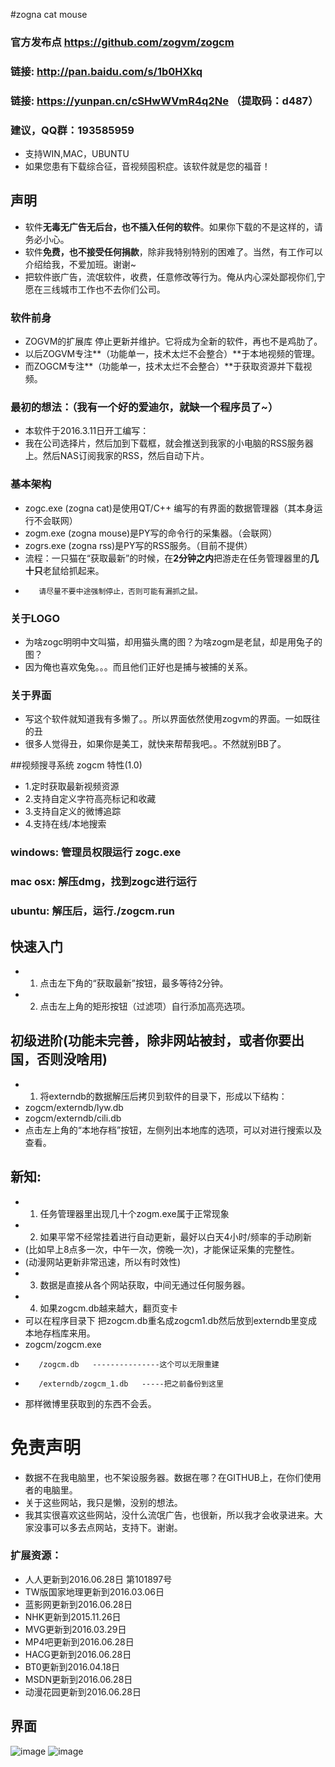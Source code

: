 ﻿#zogna cat mouse 

### 官方发布点   https://github.com/zogvm/zogcm
### 链接:	http://pan.baidu.com/s/1b0HXkq
### 链接:	https://yunpan.cn/cSHwWVmR4q2Ne （提取码：d487）
### 建议，QQ群：193585959

* 支持WIN,MAC，UBUNTU
* 如果您患有下载综合征，音视频囤积症。该软件就是您的福音！

## 声明
* 软件**无毒无广告无后台，也不插入任何的软件**。如果你下载的不是这样的，请务必小心。
* 软件**免费，也不接受任何捐款**，除非我特别特别的困难了。当然，有工作可以介绍给我，不爱加班。谢谢~
* 把软件嵌广告，流氓软件，收费，任意修改等行为。俺从内心深处鄙视你们,宁愿在三线城市工作也不去你们公司。

### 软件前身
* ZOGVM的扩展库 停止更新并维护。它将成为全新的软件，再也不是鸡肋了。
* 以后ZOGVM专注**（功能单一，技术太烂不会整合）**于本地视频的管理。
* 而ZOGCM专注**（功能单一，技术太烂不会整合）**于获取资源并下载视频。

### 最初的想法：（我有一个好的爱迪尔，就缺一个程序员了~）
* 本软件于2016.3.11日开工编写：
* 我在公司选择片，然后加到下载框，就会推送到我家的小电脑的RSS服务器上。然后NAS订阅我家的RSS，然后自动下片。

### 基本架构
* zogc.exe (zogna cat)是使用QT/C++ 编写的有界面的数据管理器（其本身运行不会联网）
* zogm.exe (zogna mouse)是PY写的命令行的采集器。（会联网）
* zogrs.exe (zogna rss)是PY写的RSS服务。（目前不提供）
* 流程：一只猫在“获取最新”的时候，在**2分钟之内**把游走在任务管理器里的**几十只**老鼠给抓起来。
*        请尽量不要中途强制停止，否则可能有漏抓之鼠。

### 关于LOGO
* 为啥zogc明明中文叫猫，却用猫头鹰的图？为啥zogm是老鼠，却是用兔子的图？
* 因为俺也喜欢兔兔。。。而且他们正好也是捕与被捕的关系。

### 关于界面
* 写这个软件就知道我有多懒了。。所以界面依然使用zogvm的界面。一如既往的丑
* 很多人觉得丑，如果你是美工，就快来帮帮我吧。。不然就别BB了。

##视频搜寻系统 zogcm 特性(1.0)
* 1.定时获取最新视频资源
* 2.支持自定义字符高亮标记和收藏
* 3.支持自定义的微博追踪
* 4.支持在线/本地搜索

### windows: 管理员权限运行 zogc.exe
### mac osx: 解压dmg，找到zogc进行运行
### ubuntu: 解压后，运行./zogcm.run

## 快速入门
* 1. 点击左下角的“获取最新”按钮，最多等待2分钟。
* 2. 点击左上角的矩形按钮（过滤项）自行添加高亮选项。

## 初级进阶(功能未完善，除非网站被封，或者你要出国，否则没啥用)
* 1. 将externdb的数据解压后拷贝到软件的目录下，形成以下结构：
*   zogcm/externdb/lyw.db
*   zogcm/externdb/cili.db
*   点击左上角的“本地存档”按钮，左侧列出本地库的选项，可以对进行搜索以及查看。

## 新知:
* 1. 任务管理器里出现几十个zogm.exe属于正常现象
* 2. 如果平常不经常挂着进行自动更新，最好以白天4小时/频率的手动刷新
*    (比如早上8点多一次，中午一次，傍晚一次)，才能保证采集的完整性。
*    (动漫网站更新非常迅速，所以有时效性)
* 3. 数据是直接从各个网站获取，中间无通过任何服务器。
* 4. 如果zogcm.db越来越大，翻页变卡
*	可以在程序目录下 把zogcm.db重名成zogcm1.db然后放到externdb里变成本地存档库来用。
*	zogcm/zogcm.exe
*	     /zogcm.db   ---------------这个可以无限重建
*	     /externdb/zogcm_1.db   -----把之前备份到这里
*	那样微博里获取到的东西不会丢。

# 免责声明
* 数据不在我电脑里，也不架设服务器。数据在哪？在GITHUB上，在你们使用者的电脑里。
* 关于这些网站，我只是懒，没别的想法。
* 我其实很喜欢这些网站，没什么流氓广告，也很新，所以我才会收录进来。大家没事可以多去点网站，支持下。谢谢。


### 扩展资源：
* 人人更新到2016.06.28日 第101897号
* TW版国家地理更新到2016.03.06日
* 蓝影网更新到2016.06.28日
* NHK更新到2015.11.26日
* MVG更新到2016.03.29日
* MP4吧更新到2016.06.28日
* HACG更新到2016.06.28日
* BT0更新到2016.04.18日
* MSDN更新到2016.06.28日
* 动漫花园更新到2016.06.28日


## 界面

 ![image](https://raw.githubusercontent.com/zogvm/zogcm/master/preview1.png)
 ![image](https://raw.githubusercontent.com/zogvm/zogcm/master/preview2.png)